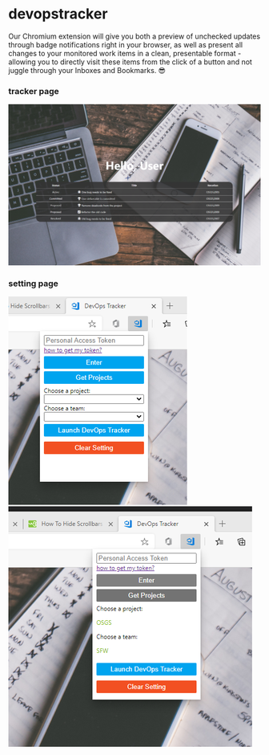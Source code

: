 # devopstracker
Our Chromium extension will give you both a preview of unchecked updates through badge notifications right in your browser, as well as present all changes to your monitored work items in a clean, presentable format - allowing you to directly visit these items from the click of a button and not juggle through your Inboxes and Bookmarks. 😎 
### tracker page
![Image of tracker page](https://github.com/aiboli/devopstracker/blob/master/devopstracker/images/tracker_page.png)
### setting page
![Image of extension setting](https://github.com/aiboli/devopstracker/blob/master/devopstracker/images/setting.png)
![Image of extension setting2](https://github.com/aiboli/devopstracker/blob/master/devopstracker/images/setting2.png)
